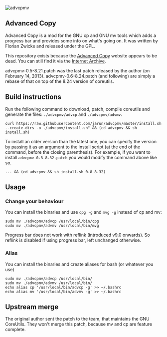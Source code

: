 ![advcpmv](https://web.archive.org/web/20131217004029im_/http://beatex.org/web/advcopy/advcpmv-screen-20130313.png)

## Advanced Copy ##

Advanced Copy is a mod for the GNU cp and GNU mv tools which adds a progress bar and provides some info on what's going on. It was written by Florian Zwicke and released under the GPL.

This repository exists because the [Advanced Copy](http://beatex.org/web/advancedcopy.html) website appears to be dead. You can still find it via the [Internet Archive](https://web.archive.org/web/20131115171331/http://beatex.org/web/advancedcopy.html).

advcpmv-0.5-8.21.patch was the last patch released by the author (on February 14, 2013). advcpmv-0.6-8.24.patch (and following) are simply a rebase of that on top of the 8.24 version of coreutils.

## Build instructions

Run the following command to download, patch, compile coreutils and generate the files: `./advcpmv/advcp` and `./advcpmv/advmv`.

```
curl https://raw.githubusercontent.com/jarun/advcpmv/master/install.sh --create-dirs -o ./advcpmv/install.sh" && (cd advcpmv && sh install.sh)
```

To install an older version than the latest one, you can specify the version by passing it as an argument to the install script (at the end of the command, before the closing parenthesis). For example, if you want to install `advcpmv-0.8-8.32.patch` you would modify the command above like so.

```
... && (cd advcpmv && sh install.sh 0.8 8.32)
```

## Usage

### Change your behaviour

You can install the binaries and use `cpg -g` and `mvg -g` instead of cp and mv:

```
sudo mv ./advcpmv/advcp /usr/local/bin/cpg
sudo mv ./advcpmv/advmv /usr/local/bin/mvg
```

Progress bar does not work with reflink (introduced v9.0 onwards). So reflink is disabled if using progress bar, left unchanged otherwise.

### Alias

You can install the binaries and create aliases for bash (or whatever you use)

```
sudo mv ./advcpmv/advcp /usr/local/bin/
sudo mv ./advcpmv/advmv /usr/local/bin/
echo alias cp '/usr/local/bin/advcp -g' >> ~/.bashrc
echo alias mv '/usr/local/bin/advmv -g' >> ~/.bashrc
```

## Upstream merge

The original author sent the patch to the team, that maintains the GNU CoreUtils. They won't merge this patch, because mv and cp are feature complete.
